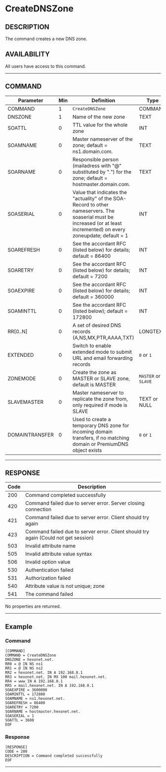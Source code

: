# CreateDNSZone

## DESCRIPTION
The command creates a new DNS zone.

## AVAILABILITY
All users have access to this command.

----
## COMMAND

Parameter | Min | Definition | Type
---- | ---- | ---- | ----
COMMAND | 1 | `CreateDNSZone` | COMMAND
DNSZONE | 1 | Name of the new zone | TEXT
SOATTL | 0 | TTL value for the whole zone | INT
SOAMNAME | 0 | Master nameserver of the zone; default = ns1.domain.com. | TEXT
SOARNAME | 0 | Responsible person (mailadress with "@" substituted by ".") for the zone; default = hostmaster.domain.com. | TEXT
SOASERIAL | 0 | Value that indicates the "actuality" of the SOA-Record to other nameservers. The soaserial must be increased (or at least incremented) on every zoneupdate; default = 1 | INT
SOAREFRESH | 0 | See the accordant RFC (listed below) for details; default = 86400 | INT
SOARETRY | 0 | See the accordant RFC (listed below) for details; default = 7200 | INT
SOAEXPIRE | 0 | See the accordant RFC (listed below) for details; default = 360000 | INT
SOAMINTTL | 0 | See the accordant RFC (listed below); default = 172800 | INT
RR[0..N] | 0 | A set of desired DNS records (A,NS,MX,PTR,AAAA,TXT) | LONGTEXT
EXTENDED | 0 | Switch to enable extended mode to submit URL and email forwarding records | `0` or `1`
ZONEMODE | 0 | Create the zone as MASTER or SLAVE zone, default is MASTER | `MASTER` or `SLAVE`
SLAVEMASTER | 0 | Master nameserver to replicate the zone from, only required if mode is SLAVE | TEXT or NULL
DOMAINTRANSFER | 0 | Used to create a temporary DNS zone for incoming domain transfers, if no matching domain or PremiumDNS object exists | `0` or `1`


----
## RESPONSE

Code | Description
---- | ----
200 | Command completed successfully
420 | Command failed due to server error. Server closing connection
421 | Command failed due to server error. Client should try again
423 | Command failed due to server error. Client should try again (Could not get session)
503 | Invalid attribute name
505 | Invalid attribute value syntax
506 | Invalid option value
530 | Authentication failed
531 | Authorization failed
540 | Attribute value is not unique; zone
541 | The command failed

No properties are returned.

----
## Example

### Command

```
[COMMAND]
COMMAND = CreateDNSZone
DNSZONE = hexonet.net.
RR0 = @ IN NS ns1
RR1 = @ IN NS ns2
RR2 = hexonet.net. IN A 192.168.0.1
RR3 = hexonet.net. IN MX 100 mail.hexonet.net.
RR4 = www IN A 192.168.0.1
RR5 = mail.hexonet.net. IN A 192.168.0.1
SOAEXPIRE = 3600000
SOAMINTTL = 172800
SOAMNAME = ns1.hexonet.net.
SOAREFRESH = 86400
SOARETRY = 7200
SOARNAME = hostmaster.hexonet.net.
SOASERIAL = 1
SOATTL = 3600
EOF
```
### Response

```
[RESPONSE]
CODE = 200
DESCRIPTION = Command completed successfully
EOF
```

----
